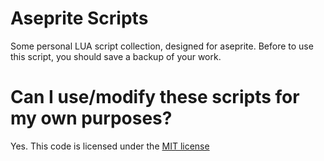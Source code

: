 # Aseprite Scripts
Some personal LUA script collection, designed for aseprite. Before to use this script, you should save a backup of your work. 

# Can I use/modify these scripts for my own purposes?
Yes. This code is licensed under the [MIT license](https://github.com/Gasparoken/asepriteScripts/blob/master/LICENSE.txt)

